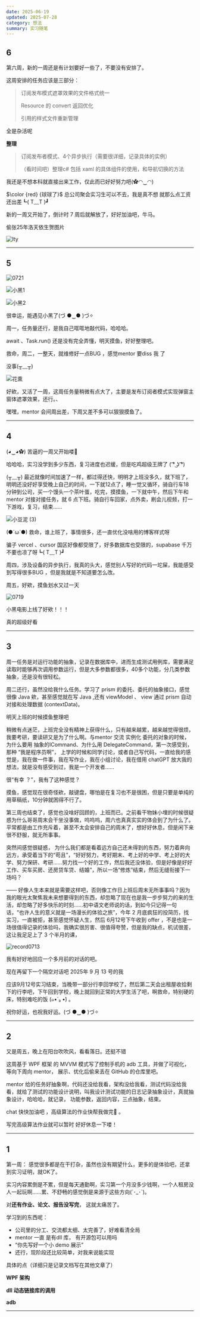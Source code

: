 ```yaml
---
date: 2025-06-19
updated: 2025-07-28
category: 想法
summary: 实习随笔
---
```

## 6



第六周，新的一周还是有计划要好一些了，不要没有安排了。

这周安排的任务应该是三部分：

> 订阅发布模式遮罩效果的文件格式统一
>
> Resource 的 convert 返回优化
>
> 引用的样式文件重新管理

全是杂活呢

**整理**

> 订阅发布者模式、4个异步执行（需要很详细，记录具体的实例）
>
> （看时间吧）整理c# 包括 xaml  的具体组件的使用，和导航切换的方法

我还是不想本科就直接出来工作，仅此而已好好努力吧(✿◠‿◠) 



$\color {red} {球球了}$ 总公司聚会实习生可以不去，我是真不想 就那么点工资还出差┗( T﹏T )┛ 

新的一周又开始了，倒计时 7 周后就解放了，好好加油吧，牛马。



偷张25年洛天依生贺图片



![lty](./../../public/assets/lty.png)







---

## 5

![0721](./../../public/assets/0721.jpg)

![小黑1](./../../public/assets/小黑1.jpg)

![小黑2](./../../public/assets/小黑2.jpg)

很幸运，能遇见小黑了(づ ●‿● )づ✧

周一，任务量还行，是我自己哐哐地敲代码，哈哈哈。

await 、Task.run() 还是没有完全弄懂，明天摸鱼，好好整理吧。

救命，周二，一整天，就维修好一点BUG ，感觉mentor 要diss 我 了

没事(╥﹏╥)



![花熏](./../../public/assets/花熏.png)



好欸，又活了一周，这周任务量稍微有点大了，主要是发布订阅者模式实现弹窗主窗体遮罩效果，还行。、

嘿嘿，mentor 会间周出差，下周又差不多可以狠狠摸鱼了。 



---

## 4

(◕‿◕✿)  苦逼的一周又开始喽🥲

哈哈哈，实习没学到多少东西，复习进度也迟缓，但是吃鸡超级王牌了 ( ͡° ͜ʖ ͡°)

(╥﹏╥)  最近就像时间加速了一样，都过得还快，明明才上班没多久，就下班了，明明还没好好享受晚上自己的时间，一下就12点了，睡一觉又循环，骑自行车18分钟到公司，买一个馒头一个茶叶蛋，吃完，摸摸鱼，一下就中午，然后下午和 mentor 对接对接任务，就 6 点下班。骑自行车回家，点外卖，刷会儿视频，打一下游戏，复习，结束……

![小豆泥 (3)](./../../public/assets/小豆泥%20(3).gif)

(●ˊωˋ●) 救命，谁上班了，事情很多，还一直优化没啥用的博客样式呀

骗子 vercel 、cursor 国区好像都受限了，好多数据库也受限的，supabase 千万不要也凉了呀┗( T﹏T )┛

周四，涉及设备的异步执行，我真的头大，感觉别人写好的代码一坨屎，我能感受到写得很多BUG ，但是我就是不知道要怎么改。

周五，好欸，摸鱼划水又过一天

![0719](./../../public/assets/0719.jpg)

小黑电影上线了好欸！！！

真的超级好看



---

## 3

周一任务是对运行功能的抽象，记录在数据库中，进而生成测试用例库，需要满足读取时能够再次调用参数运行，但是大多参数都很多，40多个功能，分几类参数抽象，还是没有很轻松。

周二还行，虽然没给我什么任务。学习了 prism 的委托、委托的抽象接口，感觉很像 Java 欸，甚至感觉就在写 Java ,还有 viewModel 、 view 通过 prism 自动对接和处理数据 (contextData)。

明天上班的时候摸鱼整理吧

稍微有点迷茫，上班完全没有精神上获得什么，只有越来越累，越来越觉得很烦，我要考研，要读研又是为了什么啊。与mentor 交流 实例化 委托的对象的时候，为什么要用 抽象的ICommand、为什么用 DelegateCommand，第一次感受到，那种 “我是程序员啊”， 上学的时候和同学讨论，或者自己写代码，一直给我的感觉是，我在做一件事，我在写作业，我在小组讨论，我在借用 chatGPT 放大我的想法，就是没有感受到过，我是一个开发者……

很“有幸 ？”，我有了这种感觉？

摸鱼，感觉现在很奇怪欸，敲键盘，哪怕是在复习也不是很困，但是只要是单纯的用草稿纸，10分钟就困得不行了。

第三周也结束了，感觉也没啥好回顾的，上班而已。之前看干物妹小埋的时候很疑惑为什么哥哥周末会干坐没事做，呜呜呜，周六也真真实实的体会到了为什么了。平常都是由工作充斥着，甚至不太会安排自己的周末了，想好好休息，但是闲下来很不舒服，就无所事事。

突然间感觉很疑惑， 为什么我们都是看着远方自己还未得到的东西，努力着奔向远方，承受着当下的“苟且”，“好好努力，考好期末、考上好的中学、考上好的大学、努力保研、考研……努力找一个好的工作，然后我还没体验，但是好像是好好工作、买车买房、还房贷车贷、结婚”，所以一场“修炼”结束，然后无缝衔接下一场吗？

—— 好像人生本来就是需要这样吧，否则像工作日上班后周末无所事事吗？因为我的眼光太聚焦我未来想要得到的东西，却忽略了现在也是我一步步努力的来的生活，却忽略了好多快乐的时刻……初中语文老师说的话，到如今只记得一句话，“也许人生的意义就是一场漫长的体验之旅”，今年 2 月底疯狂的投简历，找实习，一直被拒，甚至感觉怀疑人生，然后 6月12号下午收到 offer ，不是也是一场很值得记录的体验吗，我确实很厉害、很值得夸赞，但是我的缺点，机试很差，这让我足足上了 3 个半月的课，

![record0713](./../../public/assets/record0713.png)

我有好好地回应一个多月前的对话的吧。

现在再留下一个隔空对话吧  2025年 9 月 13 号的我

应该9月12号实习结束，当晚带一部分行李回学校了，然后第二天会出租屋收拾剩下的行李吧，下午回到学校，晚上就回到正常的大学生活了吧，啊救命，特别硬的床，特别难吃的饭 (๑•́ ₃ •̀)  。

祝你好运，也祝我好运。(づ ●‿● )づ✧



---

## 2

又是周五，晚上在阳台吹吹风，看看落日。还挺不错

这周基于 WPF 框架 的 MVVM 模式写了控制手机的 adb 工具，并做了可视化，等向下周向 mentor， 展示、优化后偷来丢在 GitHub 的仓库里吧。

mentor 给的任务好抽象啊，代码还没给我看，架构没给我看，测试代码没给我看，就给了测试的功能设计说明，叫我设计测试功能的日志记录抽象设计，真就抽象设计，哈哈哈，就记录， 功能参数，返回内容，三点抽象，结束。

 chat 快快加油吧 ，高级算法的作业快帮我做完🥺 。

写完高级算法作业就可以暂时 好好休息一下喽！



---

## 1

第一周： 感觉很多都是在干打杂，虽然也没有期望什么，更多的是体验吧，还拿到实习证明，就OK了。

实习内容累倒是不累，但是每天通勤啊，实习第一个月没多少钱啊，一个人租房没人一起玩啊……累、不舒畅的感觉倒是来源于这些方向(´･_･`)。

对**还有作业、论文、报告没写完**， 这就太痛苦了。

学习到的东西呢：

- 公司里的分工、交流都太细、太完善了，好难看清全局
- mentor 一直 是有dll 库， 有开源包可以用吗
- “你先写好一个小 demo 展示”
- 还行，现阶段还比较简单，对我来说能实现

具体的点（详细只是记录文档写在其他文章了）



**WPF 架构**

**dll 动态链接库的调用**

**adb**

---

